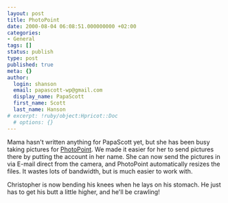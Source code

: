 ```yaml
---
layout: post
title: PhotoPoint
date: 2000-08-04 06:08:51.000000000 +02:00
categories:
- General
tags: []
status: publish
type: post
published: true
meta: {}
author:
  login: shanson
  email: papascott-wp@gmail.com
  display_name: PapaScott
  first_name: Scott
  last_name: Hanson
# excerpt: !ruby/object:Hpricot::Doc
  # options: {}
---
```

<p>Mama hasn't written anything for PapaScott yet, but she has been busy taking pictures for <a href="http://albums.photopoint.com/j/AlbumList?u=185392">PhotoPoint</a>. We made it easier for her to send pictures there by putting the account in her name. She can now send the pictures in via E-mail direct from the camera, and PhotoPoint automatically resizes the files. It wastes lots of bandwidth, but is much easier to work with.</p>
<p>Christopher is now bending his knees when he lays on his stomach. He just has to get his butt a little higher, and he'll be crawling!</p>
